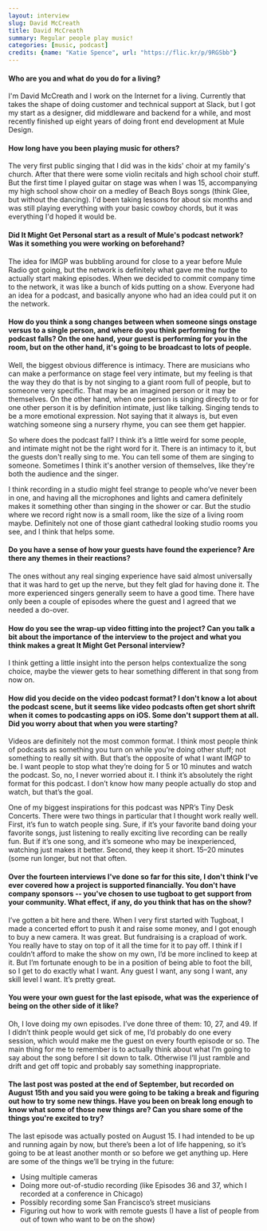 ```yaml
---
layout: interview
slug: David McCreath
title: David McCreath
summary: Regular people play music!
categories: [music, podcast]
credits: {name: "Katie Spence", url: "https://flic.kr/p/9RGSbb"}
---
```


#### Who are you and what do you do for a living?

I'm David McCreath and I work on the Internet for a living. Currently that takes the shape of doing customer and technical support at Slack, but I got my start as a designer, did middleware and backend for a while,  and most recently finished up eight years of doing front end development at Mule Design.

#### How long have you been playing music for others?

The very first public singing that I did was in the kids' choir at my family's church. After that there were some violin recitals and high school choir stuff. But the first time I played guitar on stage was when I was 15, accompanying my high school show choir on a medley of Beach Boys songs (think Glee, but without the dancing). I'd been taking lessons for about six months and was still playing everything with your basic cowboy chords, but it was everything I'd hoped it would be.

#### Did It Might Get Personal start as a result of Mule's podcast network? Was it something you were working on beforehand?

The idea for IMGP was bubbling around for close to a year before Mule Radio got going, but the network is definitely what gave me the nudge to actually start making episodes. When we decided to commit company time to the network, it was like a bunch of kids putting on a show. Everyone had an idea for a podcast, and basically anyone who had an idea could put it on the network.

#### How do you think a song changes between when someone sings onstage versus to a single person, and where do you think performing for the podcast falls? On the one hand, your guest is performing for you in the room, but on the other hand, it's going to be broadcast to lots of people.

Well, the biggest obvious difference is intimacy. There are musicians who can make a performance on stage feel very intimate, but my feeling is that the way they do that is by not singing to a giant room full of people, but to someone very specific. That may be an imagined person or it may be themselves. On the other hand, when one person is singing directly to or for one other person it is by definition intimate, just like talking. Singing tends to be a more emotional expression. Not saying that it always is, but even watching someone  sing a nursery rhyme, you can see them get happier.

So where does the podcast fall? I think it’s a little weird for some people, and intimate might not be the right word for it. There is an intimacy to it, but the guests don't really sing to me. You can tell some of them are singing to someone. Sometimes I think it's another version of themselves, like they're both the audience and the singer.

 I think recording in a studio might feel strange to people who’ve never been in one, and having all the microphones and lights and camera definitely makes it something other than singing in the shower or car. But the studio where we record right now is a small room, like the size of a living room maybe. Definitely not one of those giant cathedral looking studio rooms you see, and I think that helps some.

#### Do you have a sense of how your guests have found the experience? Are there any themes in their reactions?

The ones without any real singing experience have said almost universally that it was hard to get up the nerve, but they felt glad for having done it. The more experienced singers generally seem to have a good time. There have only been a couple of episodes where the guest and I agreed that we needed a do-over.

#### How do you see the wrap-up video fitting into the project? Can you talk a bit about the importance of the interview to the project and what you think makes a great It Might Get Personal interview?

I think getting a little insight into the person helps contextualize the song choice, maybe the viewer gets to hear something different in that song from now on.

#### How did you decide on the video podcast format? I don't know a lot about the podcast scene, but it seems like video podcasts often get short shrift when it comes to podcasting apps on iOS. Some don't support them at all. Did you worry about that when you were starting?

Videos are definitely not the most common format. I think most people think of podcasts as something you turn on while you’re doing other stuff; not something to really sit with. But that’s the opposite of what I want IMGP to be. I want people to stop what they’re doing for 5 or 10 minutes and watch the podcast. So, no, I never worried about it. I think it’s absolutely the right format for this podcast. I don’t know how many people actually do stop and watch, but that’s the goal.

One of my biggest inspirations for this podcast was NPR’s Tiny Desk Concerts. There were two things in particular that I thought work really well. First, it’s fun to watch people sing. Sure, if it’s your favorite band doing your favorite songs, just listening to really exciting live recording can be really fun. But if it’s one song, and it’s someone who may be inexperienced, watching just makes it better. Second, they keep it short. 15–20 minutes (some run longer, but not that often.

#### Over the fourteen interviews I've done so far for this site, I don't think I've ever covered how a project is supported financially. You don't have company sponsors -- you've chosen to use tugboat to get support from your community. What effect, if any, do you think that has on the show?

I’ve gotten a bit here and there. When I very first started with Tugboat, I made a concerted effort to push it and raise some money, and I got enough to buy a new camera. It was great. But fundraising is a crapload of work. You really have to stay on top of it all the time for it to pay off. I think if I couldn’t afford to make the show on my own, I’d be more inclined to keep at it. But I’m fortunate enough to be in a position of being able to foot the bill, so I get to do exactly what I want. Any guest I want, any song I want, any skill level I want. It’s pretty great.

#### You were your own guest for the last episode, what was the experience of being on the other side of it like?

Oh, I love doing my own episodes. I’ve done three of them: 10, 27, and 49. If I didn’t think people would get sick of me, I’d probably do one every session, which would make me the guest on every fourth episode or so. The main thing for me to remember is to actually think about what I’m going to say about the song before I sit down to talk. Otherwise I’ll just ramble and drift and get off topic and probably say something inappropriate.

#### The last post was posted at the end of September, but recorded on August 15th and you said you were going to be taking a break and figuring out how to try some new things. Have you been on break long enough to know what some of those new things are? Can you share some of the things you're excited to try?

The last episode was actually posted on August 15. I had intended to be up and running again by now, but there’s been a lot of life happening, so it’s going to be at least another month or so before we get anything up. Here are some of the things we’ll be trying in the future:

* Using multiple cameras
* Doing more out-of-studio recording (like Episodes 36 and 37, which I recorded at a conference in Chicago)
* Possibly recording some San Francisco’s street musicians
* Figuring out how to work with remote guests (I have a list of people from out of town who want to be on the show)

